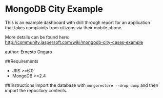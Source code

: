 MongoDB City Example
=================
This is an example dashboard with drill through report for an application that takes complaints from citizens via their mobile phone.

More details can be found here: http://community.jaspersoft.com/wiki/mongodb-city-cases-example

author: Ernesto Ongaro

##Requirements
* JRS >=6.0
* MongoDB >=2.4

##Instructions
Import the database with `mongorestore --drop dump` and then import the repository contents.

